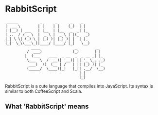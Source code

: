 # RabbitScript

```
 _____          _      _      _    _
|  __ \        | |    | |    (_)  | |
| |__) | ___   | |__  | |__   _  _| |_
| ..  / / _ \  |  _ \ |  _ \ | |(_   _)
| | \ \| (_) \ | |_) )| |_) )| |  | |_
|_|  \_\\___\_)|____/ |____/ |_|   \__)
            ____                _         _
          /  ___)              (_)       | |
         |  (___    ____  _ __  _  _ __ _| |_
          \___  \  /  __)| '__)| || '_ \_. ._)
           ___)  )(  (__ | /   | || |_) )| |_
          (_____/  \____)|_|   |_|| .__/  \__)
                                  | |
                                  |_|
```


RabbitScript is a cute language that compiles into JavaScript.
Its syntax is similar to both CoffeeScript and Scala.


## What 'RabbitScript' means


